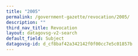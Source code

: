 ```yaml
---
title: "2005"
permalink: /government-gazette/revocation/2005/
description: ""
third_nav_title: Revocation
layout: datagovsg-v2-search
default_field: Subject
datagovsg-id: d_cf8baf42a342142f0f00cc7e5c01857b
---
```

